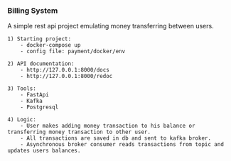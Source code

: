 ### Billing System

A simple rest api project emulating money transferring between users.

```
1) Starting project:
    - docker-compose up
    - config file: payment/docker/env
```

```
2) API documentation: 
    - http://127.0.0.1:8000/docs
    - http://127.0.0.1:8000/redoc
```

```
3) Tools:
    - FastApi
    - Kafka
    - Postgresql
```

```
4) Logic:
    - User makes adding money transaction to his balance or transferring money transaction to other user.
    - All transactions are saved in db and sent to kafka broker.
    - Asynchronous broker consumer reads transactions from topic and updates users balances.
```